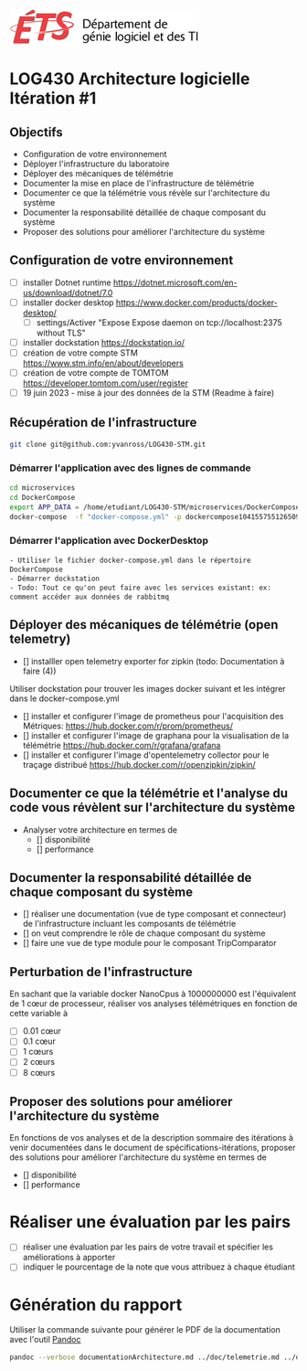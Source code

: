 ![log](../doc/assets/logo-logti.png)

# LOG430 Architecture logicielle Itération #1

## Objectifs
- Configuration de votre environnement
- Déployer l'infrastructure du laboratoire
- Déployer des mécaniques de télémétrie
- Documenter la mise en place de l'infrastructure de télémétrie
- Documenter ce que la télémétrie vous révèle sur l'architecture du système
- Documenter la responsabilité détaillée de chaque composant du système
- Proposer des solutions pour améliorer l'architecture du système

## Configuration de votre environnement
- [ ] installer Dotnet runtime  https://dotnet.microsoft.com/en-us/download/dotnet/7.0
- [ ] installer docker desktop https://www.docker.com/products/docker-desktop/
  - [ ] settings/Activer "Expose Expose daemon on tcp://localhost:2375 without TLS"
- [ ] installer dockstation https://dockstation.io/
- [ ] création de votre compte STM https://www.stm.info/en/about/developers
- [ ] création de votre compte de TOMTOM https://developer.tomtom.com/user/register
- [ ] 19 juin 2023 - mise à jour des données de la STM (Readme à faire)

## Récupération de l'infrastructure
```bash
git clone git@github.com:yvanross/LOG430-STM.git
```

 ### Démarrer l'application avec des lignes de commande
 ```bash
cd microservices 
cd DockerCompose 
export APP_DATA = /home/etudiant/LOG430-STM/microservices/DockerCompose/app_data
docker-compose  -f "docker-compose.yml" -p dockercompose1041557551265095097 --ansi never up -d --build --remove-orphans
```

### Démarrer l'application avec DockerDesktop
    - Utiliser le fichier docker-compose.yml dans le répertoire DockerCompose
    - Démarrer dockstation
    - Todo: Tout ce qu'on peut faire avec les services existant: ex: comment accéder aux données de rabbitmq
    

## Déployer des mécaniques de télémétrie (open telemetry)
- [] installler open telemetry exporter for zipkin (todo: Documentation à faire (4))
  
Utiliser dockstation pour trouver les images docker suivant et les intégrer dans le docker-compose.yml
- [] installer et configurer l'image de prometheus pour l'acquisition des Métriques: https://hub.docker.com/r/prom/prometheus/
- [] installer et configurer l'image de graphana pour la visualisation de la télémétrie https://hub.docker.com/r/grafana/grafana
- [] installer et configurer l'image d'opentelemetry collector pour le traçage distribué https://hub.docker.com/r/openzipkin/zipkin/


## Documenter ce que la télémétrie et l'analyse du code vous révèlent sur l'architecture du système
- Analyser votre architecture en termes de 
  - [] disponibilité
  - [] performance

## Documenter la responsabilité détaillée de chaque composant du système
- [] réaliser une documentation (vue de type composant et connecteur) de l'infrastructure incluant les composants de télémétrie
- [] on veut comprendre le rôle de chaque composant du système
- [] faire une vue de type module pour le composant TripComparator 


## Perturbation de l'infrastructure
En sachant que la variable docker NanoCpus à 1000000000 est l'équivalent de 1 cœur de processeur, réaliser vos analyses télémétriques en fonction de cette variable à
- [ ] 0.01 cœur
- [ ] 0.1 cœur
- [ ] 1 cœurs
- [ ] 2 cœurs
- [ ] 8 cœurs

## Proposer des solutions pour améliorer l'architecture du système
En fonctions de vos analyses et de la description sommaire des itérations à venir documentées dans le document de spécifications-itérations, proposer des solutions pour améliorer l'architecture du système en termes de
- [] disponibilité
- [] performance   

# Réaliser une évaluation par les pairs
- [ ] réaliser une évaluation par les pairs de votre travail et spécifier les améliorations à apporter
- [ ] indiquer le pourcentage de la note que vous attribuez à chaque étudiant

# Génération du rapport
Utiliser la commande suivante pour générer le PDF de la documentation avec l'outil [Pandoc](https://pandoc.org)
```bash
pandoc --verbose documentationArchitecture.md ../doc/telemetrie.md ../doc/footer.md ../doc/vues-module.md ../doc/footer.md ../doc/vues-cetc.md ../doc/footer.md ../doc/vues-allocation.md ../doc/footer.md  ameliorations.md ../doc/footer.md ../doc/cu01.md ../doc/footer.md ../doc/cu05.md ../doc/footer.md ../doc/cu06.md ../doc/footer.md ../doc/cu09.md ../doc/footer.md  -o documentationArchitecture.pdf && open documentationArchitecture.pdf
```
